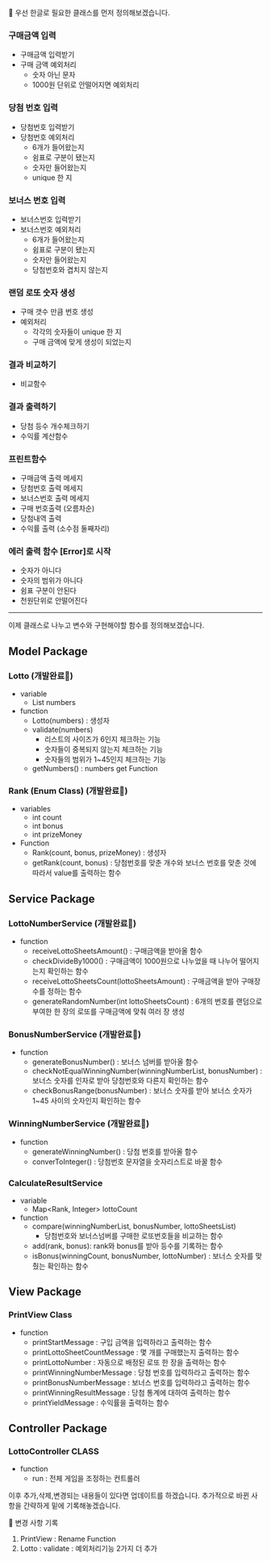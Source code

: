 
📌 우선 한글로 필요한 클래스를 먼저 정의해보겠습니다.

### 구매금액 입력

- 구매금액 입력받기
- 구매 금액 예외처리
    - 숫자 아닌 문자
    - 1000원 단위로 안떨어지면 예외처리

### 당첨 번호 입력

- 당첨번호 입력받기
- 당첨번호 예외처리
    - 6개가 들어왔는지
    - 쉼표로 구분이 됐는지
    - 숫자만 들어왔는지
    - unique 한 지

### 보너스 번호 입력

- 보너스번호 입력받기
- 보너스번호 예외처리
    - 6개가 들어왔는지
    - 쉼표로 구분이 됐는지
    - 숫자만 들어왔는지
    - 당첨번호와 겹치지 않는지

### 랜덤 로또 숫자 생성

- 구매 갯수 만큼 번호 생성
- 예외처리
    - 각각의 숫자들이 unique 한 지
    - 구매 금액에 맞게 생성이 되었는지

### 결과 비교하기

- 비교함수

### 결과 출력하기

- 당첨 등수 개수체크하기
- 수익률 계산함수

### 프린트함수

- 구매금액 출력 메세지
- 당첨번호 출력 메세지
- 보너스번호 출력 메세지
- 구매 번호출력 (오름차순)
- 당첨내역 출력
- 수익률 출력 (소수점 둘째자리)

### 에러 출력 함수 [Error]로 시작

- 숫자가 아니다
- 숫자의 범위가 아니다
- 쉼표 구분이 안된다
- 천원단위로 안떨어진다

---
이제 클래스로 나누고 변수와 구현해야할 함수를 정의해보겠습니다.

## Model Package

### Lotto (개발완료📌)
- variable
  - List<Integer> numbers
- function
  - Lotto(numbers) : 생성자
  - validate(numbers) 
    - 리스트의 사이즈가 6인지 체크하는 기능
    - 숫자들이 중복되지 않는지 체크하는 기능
    - 숫자들의 범위가 1~45인지 체크하는 기능
  - getNumbers() : numbers get Function
### Rank (Enum Class) (개발완료📌)
- variables
  - int count
  - int bonus
  - int prizeMoney
- Function
  - Rank(count, bonus, prizeMoney) : 생성자
  - getRank(count, bonus) : 당첨번호를 맞춘 개수와 보너스 번호를 맞춘 것에 따라서 value를 출력하는 함수

## Service Package
### LottoNumberService (개발완료📌️)
- function
  - receiveLottoSheetsAmount() : 구매금액을 받아올 함수
  - checkDivideBy1000() : 구매금액이 1000원으로 나누었을 때 나누어 떨어지는지 확인하는 함수
  - receiveLottoSheetsCount(lottoSheetsAmount) : 구매금액을 받아 구매장수를 정하는 함수
  - generateRandomNumber(int lottoSheetsCount) : 6개의 번호를 랜덤으로 부여한 한 장의 로또를 구매금액에 맞춰 여러 장 생성
### BonusNumberService (개발완료📌️)
- function
  - generateBonusNumber() : 보너스 넘버를 받아올 함수
  - checkNotEqualWinningNumber(winningNumberList, bonusNumber) : 보너스 숫자를 인자로 받아 당첨번호와 다른지 확인하는 함수
  - checkBonusRange(bonusNumber) : 보너스 숫자를 받아 보너스 숫자가 1~45 사이의 숫자인지 확인하는 함수
### WinningNumberService (개발완료📌️)
- function
  - generateWinningNumber() : 당첨 번호를 받아올 함수
  - converToInteger() : 당첨번호 문자열을 숫자리스트로 바꿀 함수
### CalculateResultService
- variable
  - Map<Rank, Integer> lottoCount
- function
  - compare(winningNumberList, bonusNumber, lottoSheetsList)
    - 당첨번호와 보너스넘버를 구매한 로또번호들을 비교하는 함수
  - add(rank, bonus): rank와 bonus를 받아 등수를 기록하는 함수
  - isBonus(winningCount, bonusNumber, lottoNumber) : 보너스 숫자를 맞췄는 확인하는 함수
## View Package
### PrintView Class
- function
  - printStartMessage : 구입 금액을 입력하라고 출력하는 함수
  - printLottoSheetCountMessage : 몇 개를 구매했는지 출력하는 함수
  - printLottoNumber : 자동으로 배정된 로또 한 장을 출력하는 함수
  - printWinningNumberMessage : 당첨 번호를 입력하라고 출력하는 함수
  - printBonusNumberMessage : 보너스 번호를 입력하라고 출력하는 함수
  - printWinningResultMessage : 당첨 통계에 대하여 출력하는 함수
  - printYieldMessage : 수익률을 출력하는 함수

## Controller Package
### LottoController CLASS
- function
  - run : 전체 게임을 조정하는 컨트롤러


이후 추가,삭제,변경되는 내용들이 있다면 업데이트를 하겠습니다.
추가적으로 바뀐 사항을 간략하게 밑에 기록해놓겠습니다.

📌 변경 사항 기록
1. PrintView : Rename Function
2. Lotto : validate : 예외처리기능 2가지 더 추가